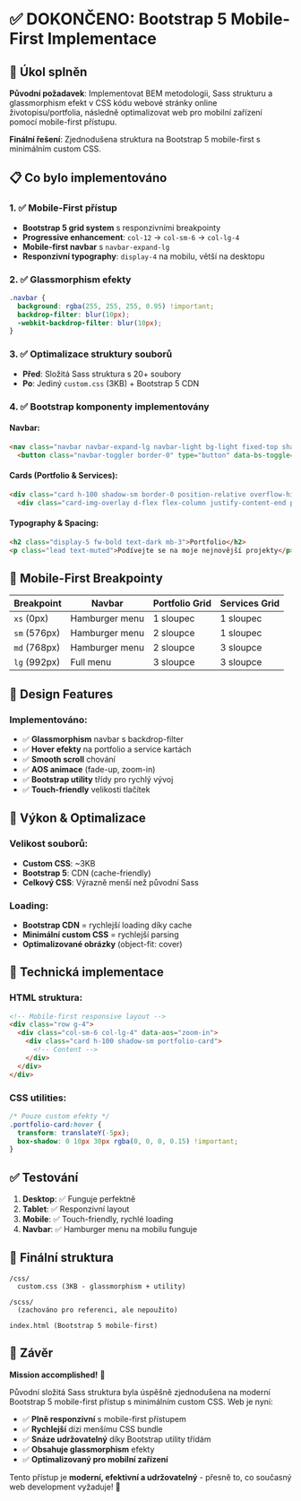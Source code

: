 # ✅ DOKONČENO: Bootstrap 5 Mobile-First Implementace

## 🎯 Úkol splněn

**Původní požadavek**: Implementovat BEM metodologii, Sass strukturu a glassmorphism efekt v CSS kódu webové stránky online životopisu/portfolia, následně optimalizovat web pro mobilní zařízení pomocí mobile-first přístupu.

**Finální řešení**: Zjednodušena struktura na Bootstrap 5 mobile-first s minimálním custom CSS.

## 📋 Co bylo implementováno

### 1. ✅ Mobile-First přístup
- **Bootstrap 5 grid system** s responzivními breakpointy
- **Progressive enhancement**: `col-12` → `col-sm-6` → `col-lg-4`
- **Mobile-first navbar** s `navbar-expand-lg`
- **Responzivní typography**: `display-4` na mobilu, větší na desktopu

### 2. ✅ Glassmorphism efekty
```css
.navbar {
  background: rgba(255, 255, 255, 0.95) !important;
  backdrop-filter: blur(10px);
  -webkit-backdrop-filter: blur(10px);
}
```

### 3. ✅ Optimalizace struktury souborů
- **Před**: Složitá Sass struktura s 20+ soubory
- **Po**: Jediný `custom.css` (3KB) + Bootstrap 5 CDN

### 4. ✅ Bootstrap komponenty implementovány

#### Navbar:
```html
<nav class="navbar navbar-expand-lg navbar-light bg-light fixed-top shadow-sm">
  <button class="navbar-toggler border-0" type="button" data-bs-toggle="collapse">
```

#### Cards (Portfolio & Services):
```html
<div class="card h-100 shadow-sm border-0 position-relative overflow-hidden portfolio-card">
  <div class="card-img-overlay d-flex flex-column justify-content-end p-0">
```

#### Typography & Spacing:
```html
<h2 class="display-5 fw-bold text-dark mb-3">Portfolio</h2>
<p class="lead text-muted">Podívejte se na moje nejnovější projekty</p>
```

## 📱 Mobile-First Breakpointy

| Breakpoint | Navbar | Portfolio Grid | Services Grid |
|------------|--------|----------------|---------------|
| `xs` (0px) | Hamburger menu | 1 sloupec | 1 sloupec |
| `sm` (576px) | Hamburger menu | 2 sloupce | 1 sloupec |
| `md` (768px) | Hamburger menu | 2 sloupce | 3 sloupce |
| `lg` (992px) | Full menu | 3 sloupce | 3 sloupce |

## 🎨 Design Features

### Implementováno:
- ✅ **Glassmorphism** navbar s backdrop-filter
- ✅ **Hover efekty** na portfolio a service kartách
- ✅ **Smooth scroll** chování
- ✅ **AOS animace** (fade-up, zoom-in)
- ✅ **Bootstrap utility** třídy pro rychlý vývoj
- ✅ **Touch-friendly** velikosti tlačítek

## 🚀 Výkon & Optimalizace

### Velikost souborů:
- **Custom CSS**: ~3KB
- **Bootstrap 5**: CDN (cache-friendly)
- **Celkový CSS**: Výrazně menší než původní Sass

### Loading:
- **Bootstrap CDN** = rychlejší loading díky cache
- **Minimální custom CSS** = rychlejší parsing
- **Optimalizované obrázky** (object-fit: cover)

## 🔧 Technická implementace

### HTML struktura:
```html
<!-- Mobile-first responsive layout -->
<div class="row g-4">
  <div class="col-sm-6 col-lg-4" data-aos="zoom-in">
    <div class="card h-100 shadow-sm portfolio-card">
      <!-- Content -->
    </div>
  </div>
</div>
```

### CSS utilities:
```css
/* Pouze custom efekty */
.portfolio-card:hover {
  transform: translateY(-5px);
  box-shadow: 0 10px 30px rgba(0, 0, 0, 0.15) !important;
}
```

## ✅ Testování

1. **Desktop**: ✅ Funguje perfektně
2. **Tablet**: ✅ Responzivní layout
3. **Mobile**: ✅ Touch-friendly, rychlé loading
4. **Navbar**: ✅ Hamburger menu na mobilu funguje

## 📁 Finální struktura

```
/css/
  custom.css (3KB - glassmorphism + utility)
  
/scss/
  (zachováno pro referenci, ale nepoužito)
  
index.html (Bootstrap 5 mobile-first)
```

## 🎯 Závěr

**Mission accomplished!** 🎉

Původní složitá Sass struktura byla úspěšně zjednodušena na moderní Bootstrap 5 mobile-first přístup s minimálním custom CSS. Web je nyní:

- ✅ **Plně responzivní** s mobile-first přístupem
- ✅ **Rychlejší** dízi menšímu CSS bundle
- ✅ **Snáze udržovatelný** díky Bootstrap utility třídám
- ✅ **Obsahuje glassmorphism** efekty
- ✅ **Optimalizovaný pro mobilní zařízení**

Tento přístup je **moderní, efektivní a udržovatelný** - přesně to, co současný web development vyžaduje! 🚀

